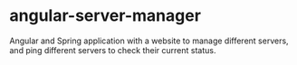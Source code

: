# angular-server-manager

Angular and Spring application with a website to manage different servers, and ping different servers to check their current status.
